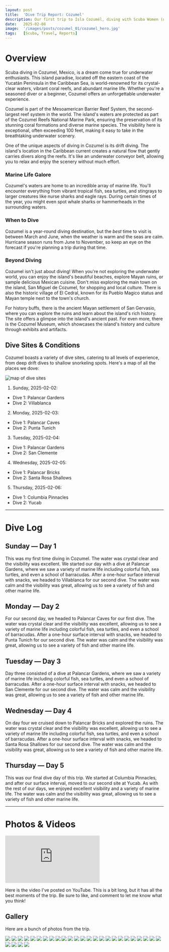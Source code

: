 ```yaml
---
layout: post
title:  'Dive Trip Report: Cozumel'
description: Our first trip to Isla Cozumél, diving with Scuba Women (dive group organizer Cindy) and Scuba Mau (operator).
date:   2025-02-08
image:  '/images/posts/cozumel_01/cozumel_hero.jpg'
tags:   [Scuba, Travel, Reports]
---
```


# Overview

Scuba diving in Cozumel, Mexico, is a dream come true for underwater enthusiasts. This island paradise, located off the eastern coast of the Yucatán Peninsula in the Caribbean Sea, is world-renowned for its crystal-clear waters, vibrant coral reefs, and abundant marine life. Whether you're a seasoned diver or a beginner, Cozumel offers an unforgettable underwater experience.

Cozumel is part of the Mesoamerican Barrier Reef System, the second-largest reef system in the world. The island's waters are protected as part of the Cozumel Reefs National Marine Park, ensuring the preservation of its stunning coral formations and diverse marine species. The visibility here is exceptional, often exceeding 100 feet, making it easy to take in the breathtaking underwater scenery.

One of the unique aspects of diving in Cozumel is its drift diving. The island's location in the Caribbean current creates a natural flow that gently carries divers along the reefs. It's like an underwater conveyor belt, allowing you to relax and enjoy the scenery without much effort.

### Marine Life Galore
Cozumel's waters are home to an incredible array of marine life. You'll encounter everything from vibrant tropical fish, sea turtles, and stingrays to larger creatures like nurse sharks and eagle rays. During certain times of the year, you might even spot whale sharks or hammerheads in the surrounding waters.

### When to Dive
Cozumel is a year-round diving destination, but the _best_ time to visit is between March and June, when the weather is warm and the seas are calm. Hurricane season runs from June to November, so keep an eye on the forecast if you're planning a trip during that time.

### Beyond Diving
Cozumel isn't just about diving! When you're not exploring the underwater world, you can enjoy the island's beautiful beaches, explore Mayan ruins, or sample delicious Mexican cuisine. Don't miss exploring the main town on the island, San Miguel de Cozumel, for shopping and local culture. There is also the historic village of El Cedral, known for its Pueblo Magico status and Mayan temple next to the town's church.

For history buffs, there is the ancient Mayan settlement of San Gervasio, where you can explore the ruins and learn about the island's rich history. The site offers a glimpse into the island's ancient past. For even more, there is the Cozumel Museum, which showcases the island's history and culture through exhibits and artifacts.

## Dive Sites & Conditions

Cozumel boasts a variety of dive sites, catering to all levels of experience, from deep drift dives to shallow snorkeling spots. Here's a map of all the places we dove:

![map of dive sites](/images/posts/cozumel_01/cozumel_dive_map.png)

1. Sunday, 2025-02-02:
  * Dive 1: Palancar Gardens
  * Dive 2: Villablanca
2. Monday, 2025-02-03:
  * Dive 1: Palancar Caves
  * Dive 2: Punta Tunich
3. Tuesday, 2025-02-04:
  * Dive 1: Palancar Gardens
  * Dive 2: San Clemente
4. Wednesday, 2025-02-05:
  * Dive 1: Palancar Bricks
  * Dive 2: Santa Rosa Shallows
5. Thursday, 2025-02-06:
  * Dive 1: Columbia Pinnacles
  * Dive 2: Yucab

---

# Dive Log

## Sunday — Day 1

This was my first time diving in Cozumel. The water was crystal clear and the visibility was excellent. We started our day with a dive at Palancar Gardens, where we saw a variety of marine life including colorful fish, sea turtles, and even a school of barracudas. After a one-hour surface interval with snacks, we headed to Villablanca for our second dive. The water was calm and the visibility was great, allowing us to see a variety of fish and other marine life.

## Monday — Day 2

For our second day, we headed to Palancar Caves for our first dive. The water was crystal clear and the visibility was excellent, allowing us to see a variety of marine life including colorful fish, sea turtles, and even a school of barracudas. After a one-hour surface interval with snacks, we headed to Punta Tunich for our second dive. The water was calm and the visibility was great, allowing us to see a variety of fish and other marine life.

## Tuesday — Day 3

Day three consisted of a dive at Palancar Gardens, where we saw a variety of marine life including colorful fish, sea turtles, and even a school of barracudas. After a one-hour surface interval with snacks, we headed to San Clemente for our second dive. The water was calm and the visibility was great, allowing us to see a variety of fish and other marine life.

## Wednesday — Day 4

On day four we cruised down to Palancar Bricks and explored the ruins. The water was crystal clear and the visibility was excellent, allowing us to see a variety of marine life including colorful fish, sea turtles, and even a school of barracudas. After a one-hour surface interval with snacks, we headed to Santa Rosa Shallows for our second dive. The water was calm and the visibility was great, allowing us to see a variety of fish and other marine life.

## Thursday — Day 5

This was our final dive day of this trip. We started at Columbia Pinnacles, and after our surface interval, moved to our second site at Yucab. As with the rest of our days, we enjoyed excellent visibility and a variety of marine life. The water was calm and the visibility was great, allowing us to see a variety of fish and other marine life.

---

# Photos & Videos

<iframe src="https://www.youtube-nocookie.com/embed/kGToP1YDQ0A?si=ahrESxW4lPtct1Zw" title="YouTube video player" frameborder="0" allow="accelerometer; autoplay; clipboard-write; encrypted-media; gyroscope; picture-in-picture; web-share" referrerpolicy="strict-origin-when-cross-origin" allowfullscreen></iframe>

Here is the video I've posted on YouTube. This is a bit long, but it has all the best moments of the trip. Be sure to like, and comment to let me know what you think!

## Gallery

Here are a bunch of photos from the trip.

<div class="gallery-box">
    <div class="gallery">
        <img src="/images/posts/cozumel_01/coz_1.jpg">
        <img src="/images/posts/cozumel_01/coz_2.jpg">
        <img src="/images/posts/cozumel_01/coz_3.jpg">
        <img src="/images/posts/cozumel_01/coz_4.jpg">
        <img src="/images/posts/cozumel_01/coz_5.jpg">
        <img src="/images/posts/cozumel_01/coz_6.jpg">
        <img src="/images/posts/cozumel_01/coz_7.jpg">
        <img src="/images/posts/cozumel_01/coz_8.jpg">
        <img src="/images/posts/cozumel_01/coz_9.jpg">
        <img src="/images/posts/cozumel_01/coz_10.jpg">
        <img src="/images/posts/cozumel_01/coz_11.jpg">
        <img src="/images/posts/cozumel_01/coz_12.jpg">
        <img src="/images/posts/cozumel_01/coz_13.jpg">
        <img src="/images/posts/cozumel_01/coz_14.jpg">
        <img src="/images/posts/cozumel_01/coz_15.jpg">
        <img src="/images/posts/cozumel_01/coz_16.jpg">
        <img src="/images/posts/cozumel_01/coz_17.jpg">
        <img src="/images/posts/cozumel_01/coz_18.jpg">
        <img src="/images/posts/cozumel_01/coz_19.jpg">
        <img src="/images/posts/cozumel_01/coz_20.jpg">
        <img src="/images/posts/cozumel_01/coz_21.jpg">
        <img src="/images/posts/cozumel_01/coz_22.jpg">
        <img src="/images/posts/cozumel_01/coz_23.jpg">
        <img src="/images/posts/cozumel_01/coz_24.jpg">
        <img src="/images/posts/cozumel_01/coz_25.jpg">
        <img src="/images/posts/cozumel_01/coz_26.jpg">
        <img src="/images/posts/cozumel_01/coz_27.jpg">
        <img src="/images/posts/cozumel_01/coz_28.jpg">
        <img src="/images/posts/cozumel_01/coz_29.jpg">
    </div>
</div>
